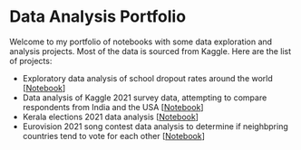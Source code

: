 # Data Analysis Portfolio

Welcome to my portfolio of notebooks with some data exploration and analysis projects. Most of the data is sourced from Kaggle. 
Here are the list of projects:
* Exploratory data analysis of school dropout rates around the world [[Notebook](https://github.com/Prajit-Rajendran/Data_Analysis_Portfolio/blob/main/eda-school-dropout-rates.ipynb)]
* Data analysis of Kaggle 2021 survey data, attempting to compare respondents from India and the USA [[Notebook](https://github.com/Prajit-Rajendran/Data_Analysis_Portfolio/blob/main/kaggle-survey-2021-insights-india-us-comparison.ipynb)]
* Kerala elections 2021 data analysis [[Notebook](https://github.com/Prajit-Rajendran/Data_Analysis_Portfolio/blob/main/kerala-election-data-2021-eda.ipynb)]
* Eurovision 2021 song contest data analysis to determine if neighbpring countries tend to vote for each other [[Notebook](https://github.com/Prajit-Rajendran/Data_Analysis_Portfolio/blob/main/eurovision-2021-song-contest-analysis.ipynb)]
